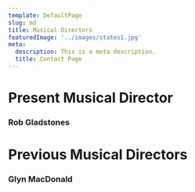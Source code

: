 ```yaml
---
template: DefaultPage
slug: md
title: Musical Directors
featuredImage: '../images/states1.jpg'
meta:
  description: This is a meta description.
  title: Contact Page
---
```


<h1>Present Musical Director </h1>

<h3>Rob Gladstones</h3>


<h1>Previous Musical Directors</h1>
<h3>Glyn MacDonald</h3>